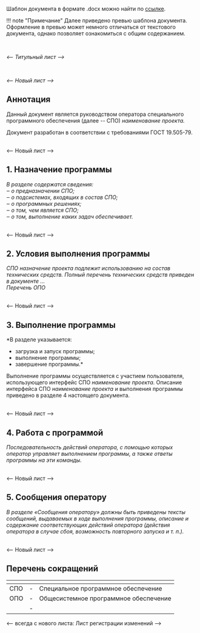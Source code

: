 Шаблон документа в формате .docx можно найти по [ссылке](). 

!!! note "Примечание" 
    Далее приведено превью шаблона документа. Оформление в превью может немного отличаться от текстового документа, однако позволяет ознакомиться с общим содержанием.

<br/>

*<--  Титульный лист  -->*

<br/>

*<--  Новый лист  -->*

## Аннотация
Данный документ является руководством оператора специального программного обеспечения (далее -- СПО) *наименование проекта.*

Документ разработан в соответствии с требованиями ГОСТ 19.505-79.


<br/> <--  Новый лист  -->

## 1. Назначение программы
*В разделе содержатся сведения:    
‒	о предназначении СПО;   
‒	о подсистемах, входящих в состав СПО;   
‒	о программных решениях;   
‒	о том, чем является СПО;   
‒	о том, выполнение каких задач обеспечивает.*   


<br/> <--  Новый лист  -->

## 2. Условия выполнения программы
*СПО назначение проекта подлежит использованию на состав технических средств.
Полный перечень технических средств приведен в документе  …   
Перечень ОПО*


<br/> <--  Новый лист  -->

## 3. Выполнение программы
*В разделе указывается:   
- загрузка и запуск программы;   
- выполнение программы;     
- завершение программы.*

Выполнение программы осуществляется с участием пользователя, использующего интерфейс СПО *наименование проекта*. 
Описание интерфейса СПО *наименование проекта* и выполнения программы приведено в разделе 4 настоящего документа. 


<br/> <--  Новый лист  -->

## 4. Работа с программой
*Последовательность действий оператора, с помощью которых оператор управляет выполнением программы, а также ответы программы на эти команды.*


<br/> <--  Новый лист  -->

## 5. Сообщения оператору
*В разделе «Сообщения оператору» должны быть приведены тексты сообщений, выдаваемых в ходе выполнения программы, описание и содержание соответствующих действий оператора (действия оператора в случае сбоя, возможность повторного запуска и т. п.).*


<br/> <--  Новый лист  -->

## Перечень сокращений
| <!-- без заголовка--> | <!-- без заголовка--> | <!-- без заголовка--> |
|:--|:-:|:-|
|СПО|-|Специальное программное обеспечение|
|ОПО|-|Общесистемное программное обеспечение|
||-||


<--  всегда с нового листа: Лист регистрации изменений -->